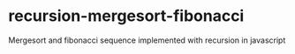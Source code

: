 # recursion-mergesort-fibonacci
Mergesort and fibonacci sequence implemented with recursion in javascript
